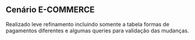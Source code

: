 ## Cenário E-COMMERCE 

Realizado leve refinamento incluindo somente a tabela formas de pagamentos diferentes e algumas queries para validação das mudanças.
